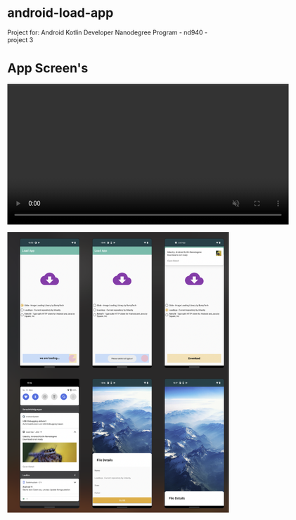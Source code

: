 # android-load-app
Project for: Android Kotlin Developer Nanodegree Program - nd940 - project 3

# App Screen's 

<video width="640" autoplay muted>
  <source src="media/Video-1.mp4" type="video/mp4">
</video>

![alt text](media/AppScreens.png "Load App Screen 1")


